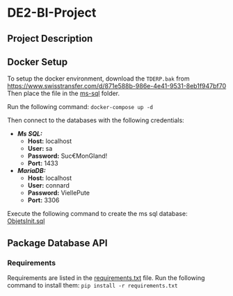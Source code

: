 # DE2-BI-Project

## Project Description

## Docker Setup

To setup the docker environment, download the `TDERP.bak` from https://www.swisstransfer.com/d/871e588b-986e-4e41-9531-8eb1f947bf70 
Then place the file in the [ms-sql](sql%2Fms-sql) folder.

Run the following command: `docker-compose up -d`

Then connect to the databases with the following credentials:
- ***Ms SQL:***
  - **Host:** localhost
  - **User:** sa
  - **Password:** Suc€MonGland!
  - **Port:** 1433
- ***MariaDB:***
  - **Host:** localhost
  - **User:** connard
  - **Password:** ViellePute
  - **Port:** 3306

Execute the following command to create the ms sql database: [ObjetsInit.sql](sql%2Fms-sql%2FObjetsInit.sql)

## Package Database API

### Requirements

Requirements are listed in the [requirements.txt](requirements.txt) file. Run the following command to install them: `pip install -r requirements.txt`
